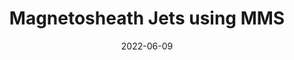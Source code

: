 ---
title: "Magnetosheath Jets using MMS"
collection: talks
type: "Oral presentation & Splinter Session"
permalink: /talks/2022-06-09-talk-SSPM22
venue: "Swedish Space Plasma Meeting 2022"
date: 2022-06-09
location: "Umea, Sweden"
paperurl: "/files/presentations/2022/Rymdplasma2022_talk.pdf"
ppt: "/files/presentations/2022/Rymdplasma2022_talk.pptx"
---
